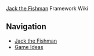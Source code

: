 [Jack the Fishman](https://github.com/janekx21/JackTheFishman/wiki/Jack-the-Fishman) Framework Wiki

## Navigation
- [Jack the Fishman](https://github.com/janekx21/JackTheFishman/wiki/Jack-the-Fishman)
- [Game Ideas](https://github.com/janekx21/JackTheFishman/wiki/Game-Ideas)

